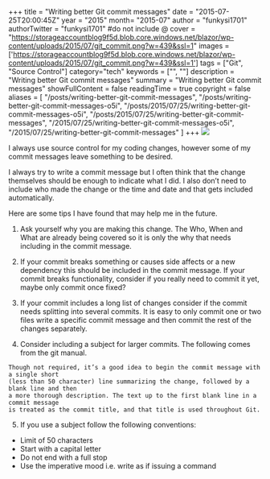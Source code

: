 +++
title = "Writing better Git commit messages"
date = "2015-07-25T20:00:45Z"
year = "2015"
month= "2015-07"
author = "funkysi1701"
authorTwitter = "funkysi1701" #do not include @
cover = "https://storageaccountblog9f5d.blob.core.windows.net/blazor/wp-content/uploads/2015/07/git_commit.png?w=439&ssl=1"
images = ['https://storageaccountblog9f5d.blob.core.windows.net/blazor/wp-content/uploads/2015/07/git_commit.png?w=439&ssl=1']
tags = ["Git",  "Source Control"]
category="tech"
keywords = ["", ""]
description =  "Writing better Git commit messages"
summary = "Writing better Git commit messages"
showFullContent = false
readingTime = true
copyright = false
aliases = [
    "/posts/writing-better-git-commit-messages",
    "/posts/writing-better-git-commit-messages-o5i",
    "/posts/2015/07/25/writing-better-git-commit-messages-o5i",
    "/posts/2015/07/25/writing-better-git-commit-messages",
    "/2015/07/25/writing-better-git-commit-messages-o5i",
    "/2015/07/25/writing-better-git-commit-messages"
]
+++
![](https://storageaccountblog9f5d.blob.core.windows.net/blazor/wp-content/uploads/2015/07/git_commit.png?w=439&ssl=1)

I always use source control for my coding changes, however some of my commit messages leave something to be desired.

I always try to write a commit message but I often think that the change themselves should be enough to indicate what I did. I also don’t need to include who made the change or the time and date and that gets included automatically.

Here are some tips I have found that may help me in the future.

1) Ask yourself why you are making this change. The Who, When and What are already being covered so it is only the why that needs including in the commit message.

2) If your commit breaks something or causes side affects or a new dependency this should be included in the commit message. If your commit breaks functionality, consider if you really need to commit it yet, maybe only commit once fixed?

3) If your commit includes a long list of changes consider if the commit needs splitting into several commits. It is easy to only commit one or two files write a specific commit message and then commit the rest of the changes separately.

4) Consider including a subject for larger commits. The following comes from the git manual.
```
Though not required, it’s a good idea to begin the commit message with a single short 
(less than 50 character) line summarizing the change, followed by a blank line and then 
a more thorough description. The text up to the first blank line in a commit message 
is treated as the commit title, and that title is used throughout Git.
```
5) If you use a subject follow the following conventions:

- Limit of 50 characters
- Start with a capital letter
- Do not end with a full stop
- Use the imperative mood i.e. write as if issuing a command